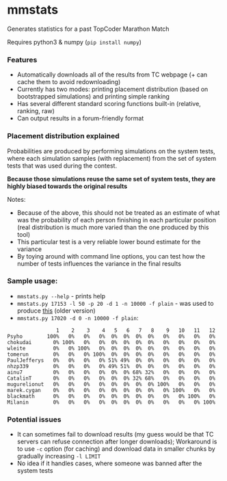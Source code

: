 # mmstats

Generates statistics for a past TopCoder Marathon Match

Requires python3 & numpy (`pip install numpy`)


### Features

* Automatically downloads all of the results from TC webpage (+ can cache them to avoid redownloading)
* Currently has two modes: printing placement distribution (based on bootstrapped simulations) and printing simple ranking
* Has several different standard scoring functions built-in (relative, ranking, raw)
* Can output results in a forum-friendly format

### Placement distribution explained

Probabilities are produced by performing simulations on the system tests, where each simulation samples (with replacement) from the set of system tests that was used during the contest.

**Because those simulations reuse the same set of system tests, they are highly biased towards the original results**

Notes:
* Because of the above, this should not be treated as an estimate of what was the probability of each person finishing in each particular position (real distribution is much more varied than the one produced by this tool)
* This particular test is a very reliable lower bound estimate for the variance
* By toying around with command line options, you can test how the number of tests influences the variance in the final results


### Sample usage:
* `mmstats.py --help` - prints help
* `mmstats.py 17153 -l 50 -p 20 -d 1 -n 10000 -f plain` - was used to produce [this](https://pastebin.com/BbZNHvm5) (older version)
* `mmstats.py 17020 -d 0 -n 10000 -f plain`:
```
                1    2    3    4   5   6   7   8    9   10   11   12 
Psyho        100%   0%   0%   0%  0%  0%  0%  0%   0%   0%   0%   0% 
chokudai       0% 100%   0%   0%  0%  0%  0%  0%   0%   0%   0%   0% 
wleite         0%   0% 100%   0%  0%  0%  0%  0%   0%   0%   0%   0% 
tomerun        0%   0%   0% 100%  0%  0%  0%  0%   0%   0%   0%   0% 
PaulJefferys   0%   0%   0%   0% 51% 49%  0%  0%   0%   0%   0%   0% 
nhzp339        0%   0%   0%   0% 49% 51%  0%  0%   0%   0%   0%   0% 
ainu7          0%   0%   0%   0%  0%  0% 68% 32%   0%   0%   0%   0% 
CatalinT       0%   0%   0%   0%  0%  0% 32% 68%   0%   0%   0%   0% 
mugurelionut   0%   0%   0%   0%  0%  0%  0%  0% 100%   0%   0%   0% 
marek.cygan    0%   0%   0%   0%  0%  0%  0%  0%   0% 100%   0%   0% 
blackmath      0%   0%   0%   0%  0%  0%  0%  0%   0%   0% 100%   0% 
Milanin        0%   0%   0%   0%  0%  0%  0%  0%   0%   0%   0% 100% 
```


### Potential issues
* It can sometimes fail to download results (my guess would be that TC servers can refuse connection after longer downloads); Workaround is to use `-c` option (for caching) and download data in smaller chunks by gradually increasing `-l LIMIT`
* No idea if it handles cases, where someone was banned after the system tests
